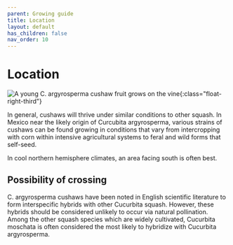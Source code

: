 ```yaml
---
parent: Growing guide
title: Location
layout: default
has_children: false
nav_order: 10
---
```


# Location

![A young C. argyrosperma cushaw fruit grows on the vine](../../assets/images/growing/immature-argyrosperma-fruit-200w.jpg "Sprawling young cushaw vine"){:class="float-right-third"}

In general, cushaws will thrive under similar conditions to other squash. In Mexico near the likely origin of Curcubita argyrosperma, various strains of cushaws can be found growing in conditions that vary from intercropping with corn within intensive agricultural systems to feral and wild forms that self-seed.

In cool northern hemisphere climates, an area facing south is often best.

## Possibility of crossing

C. argyrosperma cushaws have been noted in English scientific literature to form interspecific hybrids with other Cucurbita squash. However, these hybrids should be considered unlikely to occur via natural pollination. Among the other squash species which are widely cultivated, Cucurbita moschata is often considered the most likely to hybridize with Cucurbita argyrosperma.